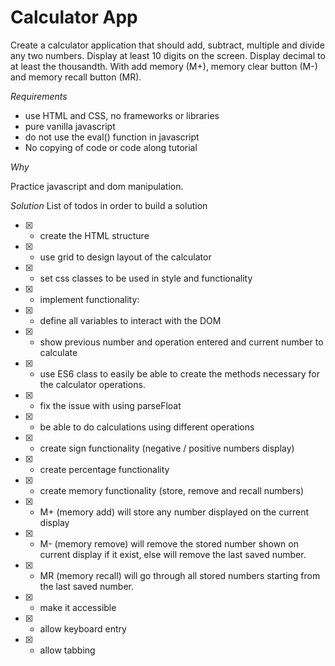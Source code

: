 # Calculator App

Create a calculator application that should add, subtract, multiple and divide any two numbers. Display at least 10 digits on the screen. Display decimal to at least the thousandth. With add memory (M+), memory clear button (M-) and memory recall button (MR).

*Requirements*
* use HTML and CSS, no frameworks or libraries
* pure vanilla javascript
* do not use the eval() function in javascript
* No copying of code or code along tutorial
  
*Why*

Practice javascript and dom manipulation. 

*Solution*
List of todos in order to build a solution

* [x] - create the HTML structure
* [x] - use grid to design layout of the calculator
* [x] - set css classes to be used in style and functionality
* [x] - implement functionality:
*   [x] - define all variables to interact with the DOM
*   [x] - show previous number and operation entered and current number to calculate
*   [x] - use ES6 class to easily be able to create the methods necessary for the calculator operations.
*   [x] - fix the issue with using parseFloat
*   [x] - be able to do calculations using different operations
*   [x] - create sign functionality (negative / positive numbers display)
*   [x] - create percentage functionality
*   [x] - create memory functionality (store, remove and recall numbers)
*   [x] - M+ (memory add) will store any number displayed on the current display
*   [x] - M- (memory remove) will remove the stored number shown on current display if it exist, else will remove the last saved number.
*   [x] - MR (memory recall) will go through all stored numbers starting from the last saved number.
* [x] - make it accessible
* [x] - allow keyboard entry
* [x] - allow tabbing
